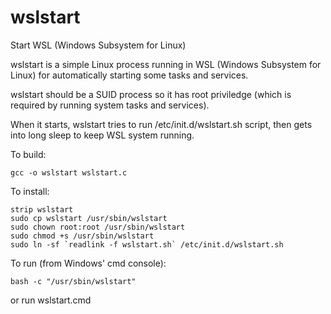 # wslstart
Start WSL (Windows Subsystem for Linux)

wslstart is a simple Linux process running in WSL (Windows Subsystem for Linux) for automatically starting some tasks and services.

wslstart should be a SUID process so it has root priviledge (which is required by running system tasks and services).

When it starts, wslstart tries to run /etc/init.d/wslstart.sh script, then gets into long sleep to keep WSL system running.

To build:
```
gcc -o wslstart wslstart.c
```

To install:
```
strip wslstart
sudo cp wslstart /usr/sbin/wslstart
sudo chown root:root /usr/sbin/wslstart
sudo chmod +s /usr/sbin/wslstart
sudo ln -sf `readlink -f wslstart.sh` /etc/init.d/wslstart.sh
```

To run (from Windows' cmd console):
```
bash -c "/usr/sbin/wslstart"
```
or run wslstart.cmd 
